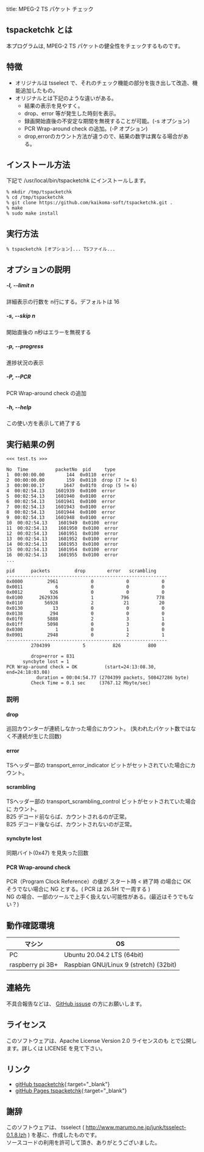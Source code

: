 title: MPEG-2 TS パケット チェック

## tspacketchk とは

本プログラムは,
MPEG-2 TS パケットの健全性をチェックするものです。

## 特徴

* オリジナルは tsselect で、それのチェック機能の部分を抜き出して改造、機能追加したもの。
* オリジナルとは下記のような違いがある。
    * 結果の表示を見やすく。
    * drop、error 等が発生した時刻を表示。
    * 録画開始直後の不安定な期間を無視することが可能。(-s オプション)
    * PCR Wrap-around check の追加。(-P オプション)
    * drop,errorのカウント方法が違うので、結果の数字は異なる場合がある。


<!--more-->



## インストール方法
下記で /usr/local/bin/tspacketchk にインストールします。
   ```
   % mkdir /tmp/tspacketchk
   % cd /tmp/tspacketchk
   % git clone https://github.com/kaikoma-soft/tspacketchk.git .
   % make
   % sudo make install
   ```

## 実行方法

   ```
  % tspacketchk [オプション]... TSファイル...
   ```
  
## オプションの説明

#####  -l, --limit n
詳細表示の行数を n行にする。デフォルトは 16

#####  -s, --skip n
開始直後の n秒はエラーを無視する

##### -p, --progress
進捗状況の表示

##### -P, --PCR
PCR Wrap-around check の追加


#####  -h, --help
この使い方を表示して終了する

## 実行結果の例

   ```
<<< test.ts >>>

  No  Time          packetNo  pid     type        
   1  00:00:00.00        144  0x0110  error       
   2  00:00:00.00        159  0x0110  drop (7 != 6)
   3  00:00:00.17       1647  0x01f0  drop (5 != 6)
   4  00:02:54.13    1601939  0x0100  error       
   5  00:02:54.13    1601940  0x0100  error       
   6  00:02:54.13    1601941  0x0100  error       
   7  00:02:54.13    1601943  0x0100  error       
   8  00:02:54.13    1601944  0x0100  error       
   9  00:02:54.13    1601948  0x0100  error       
  10  00:02:54.13    1601949  0x0100  error       
  11  00:02:54.13    1601950  0x0100  error       
  12  00:02:54.13    1601951  0x0100  error       
  13  00:02:54.13    1601952  0x0100  error       
  14  00:02:54.13    1601953  0x0100  error       
  15  00:02:54.13    1601954  0x0100  error       
  16  00:02:54.13    1601955  0x0100  error       
...

   pid      packets         drop        error   scrambling
-----------------------------------------------------------
0x0000         2961            0            0            0
0x0011            6            0            0            0
0x0012          926            0            0            0
0x0100      2629336            1          796          778
0x0110        56928            2           21           20
0x0130           13            0            0            0
0x0138          294            0            0            0
0x01f0         5888            2            3            1
0x01ff         5098            0            3            0
0x0300            1            0            1            0
0x0901         2948            0            2            1
-----------------------------------------------------------
            2704399            5          826          800

            drop+error = 831
         syncbyte lost = 1
 PCR Wrap-around check = OK          (start=24:13:08.30, end=24:18:03.08)
              duration = 00:04:54.77 (2704399 packets, 508427286 byte)
            Check Time = 0.1 sec     (3767.12 Mbyte/sec)
   ```

### 説明

#### drop
巡回カウンターが連続しなかった場合にカウント。
(失われたパケット数ではなく不連続が生じた回数)
#### error
TSヘッダー部の transport_error_indicator ビットがセットされていた場合にカウント。
#### scrambling
TSヘッダー部の transport_scrambling_control ビットがセットされていた場合に
カウント。<br>
B25 デコード前ならば、カウントされるのが正常。<br>
B25 デコード後ならば、カウントされないのが正常。

#### syncbyte lost
同期バイト(0x47) を見失った回数

#### PCR Wrap-around check
PCR（Program Clock Reference）の値が スタート時 < 終了時 の場合に OK
<br>
そうでない場合に NG とする。( PCR は 26.5H で一周する )
<br>
NG の場合、一部のツールで上手く扱えない可能性がある。(最近はそうでもない？)
 


## 動作確認環境


| マシン           | OS                                    |
|------------------|---------------------------------------|
| PC               |    Ubuntu 20.04.2 LTS (64bit)         |
| raspberry pi 3B+ | Raspbian GNU/Linux 9 (stretch) (32bit)|


## 連絡先

不具合報告などは、
[GitHub issuse](https://github.com/kaikoma-soft/tspacketchk/issues)
の方にお願いします。


## ライセンス
このソフトウェアは、Apache License Version 2.0 ライセンスのも
とで公開します。詳しくは LICENSE を見て下さい。

## リンク

+ [gitHub tspacketchk](https://github.com/kaikoma-soft/tspacketchk ){:target="_blank"}
+ [gitHub Pages tspacketchk](https://kaikoma-soft.github.io/src/tspacketchk.html ){:target="_blank"}


## 謝辞

このソフトウェアは、
 tsselect ( http://www.marumo.ne.jp/junk/tsselect-0.1.8.lzh )
を基に、作成したものです。<br>
ソースコードの利用を許可して頂き、ありがとうございました。


